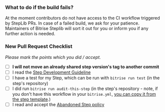 ### What to do if the build fails?

At the moment contributors do not have access to the CI workflow triggered by StepLib PRs. In case of a failed build, we ask for your patience. Maintainers of Bitrise Steplib will sort it out for you or inform you if any further action is needed.

### New Pull Request Checklist

*Please mark the points which you did / accept.*

- [ ] __I will not move an already shared step version's tag to another commit__
- [ ] I read the [Step Development Guideline](https://github.com/bitrise-io/bitrise/blob/master/_docs/step-development-guideline.md)
- [ ] I have a test for my Step, which can be run with `bitrise run test` (in the step's repository)
- [ ] I did run `bitrise run audit-this-step` (in the step's repository - note, if you don't have this workflow in your `bitrise.yml`, [you can copy it from the step template](https://github.com/bitrise-steplib/step-template/blob/master/bitrise.yml).)
- [ ] I read and accept the [Abandoned Step policy](https://github.com/bitrise-io/bitrise-steplib#abandoned-step-policy)
